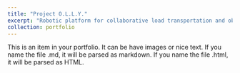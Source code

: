 ```yaml
---
title: "Project O.L.L.Y."
excerpt: "Robotic platform for collaborative load transportation and obstacle avoidance<br/><img src='/images/500x300.png'>"
collection: portfolio
---
```


This is an item in your portfolio. It can be have images or nice text. If you name the file .md, it will be parsed as markdown. If you name the file .html, it will be parsed as HTML. 

